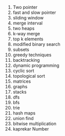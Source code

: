 1. Two pointer
2. fast and slow pointer
3. sliding window
4. merge interval
5. two heaps
6. k-way merge
7. top k elements
8. modified binary search
9. subsets
10. greedy techniques
11. backtracking
12. dynamic programming
13. cyclic sort
14. topological sort
15. matrices
16. graphs
17. stacks
18. dfs
19. bfs
20. trie
21. hash maps
22. union find
23. bitwise multiplication
24. kaprekar Number

